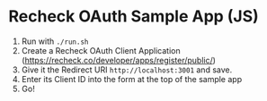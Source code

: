 # Recheck OAuth Sample App (JS)

1. Run with `./run.sh`
2. Create a Recheck OAuth Client Application (https://recheck.co/developer/apps/register/public/)
3. Give it the Redirect URI `http://localhost:3001` and save.
4. Enter its Client ID into the form at the top of the sample app
5. Go!
